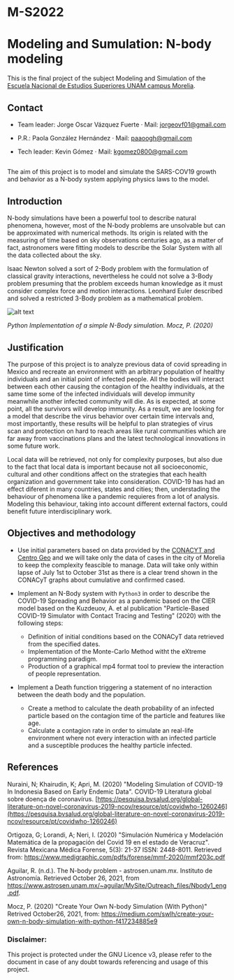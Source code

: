 # M-S2022
# Modeling and Sumulation: N-body modeling
This is the final project of the subject Modeling and Simulation of the [Escuela Nacional de Estudios Superiores UNAM campus Morelia](https://www.enesmorelia.unam.mx/).

## Contact

- Team leader: Jorge Oscar Vázquez Fuerte 
     · Mail: jorgeovf01@gmail.com 
     
- P.R.: Paola González Hernández
     · Mail: paaoogh@gmail.com

- Tech leader: Kevin Gómez 
     · Mail: kgomez0800@gmail.com
     
##

The aim of this project is to model and simulate the SARS-COV19 growth and behavior as a N-body system applying physics laws to the model.

## Introduction

N-body simulations have been a powerful tool to describe natural phenomena, however, most of the N-body problems are unsolvable but can be approximated with numerical methods. Its origin is related with the measuring of time based on sky observations centuries ago, as a matter of fact, astronomers were fitting models to describe the Solar System with all the data collected about the sky.

Isaac Newton solved a sort of 2-Body problem with the formulation of classical gravity interactions, nevertheless he could not solve a 3-Body problem presuming that the problem exceeds human knowledge as it must consider complex force and motion interactions. Leonhard Euler described and solved a restricted 3-Body problem as a mathematical problem.


![alt text](https://serving.photos.photobox.com/93652483ac5ecb2cf4da2d31f6a9d47adf85c21bb10546d0543fed263f0d2d1b8f77f2d6.jpg)

*Python Implementation of a simple N-Body simulation. Mocz, P. (2020)*





## Justification

The purpose of this project is to analyze previous data of covid spreading in Mexico and recreate an environment with an arbitrary population of healthy individuals and an initial point of infected people. All the bodies will interact between each other causing the contagion of the healthy individuals, at the same time some of the infected individuals will develop immunity meanwhile another infected community will die. As is expected, at some point, all the survivors will develop immunity.  As a result, we are looking for a model that describe the virus behavior over certain time intervals and, most importantly, these results will be helpful to plan strategies of virus scan and protection on hard to reach areas like rural communities which are far away from vaccinations plans and the latest technological innovations in some future work.

Local data will be retrieved, not only for complexity purposes, but also due to the fact that local data is important because not all socioeconomic, cultural and other conditions affect on the strategies that each health organization and government take into consideration. COVID-19 has had an effect diferent in many countries, states and cities; then, understading the behaviour of phenomena like a pandemic requieres from a lot of analysis. Modeling this behaviour, taking into account different external factors, could benefit future interdisciplinary work.

## Objectives and methodology

* Use initial parameters based on data provided by the [CONACYT and Centro Geo](https://datos.covid-19.conacyt.mx/) and we will take only the data of cases in the city of Morelia to keep the complexity feascible to manage. Data will take only within lapse of July 1st to October 31st as there is a clear trend shown in the CONACyT graphs about cumulative and confirmed cased.

* Implement an N-Body system with `Python3` in order to describe the COVID-19 Spreading and Behavior as a pandemic based on the CIER model based on the Kuzdeuov, A. et al publication "Particle-Based COVID-19 Simulator with Contact Tracing and Testing" (2020) with the following steps:
     * Definition of initial conditions based on the CONACyT data retrieved from the specified dates.
     * Implementation of the Monte-Carlo Method witht the eXtreme programming paradigm. 
     * Production of a graphical mp4 format tool to preview the interaction of people representation.

* Implement a Death function triggering a statement of no interaction between the death body and the population.
     * Create a method to calculate the death probability of an infected particle based on the contagion time of the particle and features like age.
     * Calculate a contagion rate in order to simulate an real-life environment where not every interaction with an infected particle and a susceptible produces the healthy particle infected.



## References

Nuraini, N; Khairudin, K; Apri, M. (2020) "Modeling Simulation of COVID-19 In Indonesia Based on Early Endemic Data". COVID-19 Literatura global sobre doença de coronavírus. [https://pesquisa.bvsalud.org/global-literature-on-novel-coronavirus-2019-ncov/resource/pt/covidwho-1260246](https://pesquisa.bvsalud.org/global-literature-on-novel-coronavirus-2019-ncov/resource/pt/covidwho-1260246)

Ortigoza, G; Lorandi, A; Neri, I. (2020) "Simulación Numérica y Modelación Matemática de la propagación del Covid 19 en el estado de Veracruz". Revista Mexicana Médica Forense, 5(3): 21-37 ISSN: 2448-8011. Retrieved from: https://www.medigraphic.com/pdfs/forense/mmf-2020/mmf203c.pdf

Aguilar, R. (n.d.). The N-body problem - astrosen.unam.mx. Instituto de Astronomía. Retrieved October 26, 2021, from https://www.astrosen.unam.mx/~aguilar/MySite/Outreach_files/Nbody1_eng.pdf.

Mocz, P. (2020) "Create Your Own N-body Simulation (With Python)" Retrived October26, 2021, from: https://medium.com/swlh/create-your-own-n-body-simulation-with-python-f417234885e9

### Disclaimer: 
This project is protected under the GNU Licence v3, please refer to the document in case of any doubt towards referencing and usage of this project.
